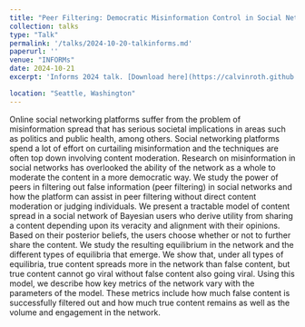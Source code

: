 ```yaml
---
title: "Peer Filtering: Democratic Misinformation Control in Social Networks"
collection: talks
type: "Talk"
permalink: '/talks/2024-10-20-talkinforms.md'
paperurl: ''
venue: "INFORMs"
date: 2024-10-21
excerpt: 'Informs 2024 talk. [Download here](https://calvinroth.github.io/assets/talks/2024-peers.pdf)'

location: "Seattle, Washington"
---
```


Online social networking platforms suffer from the problem of misinformation spread that has serious societal implications in areas such as
politics and public health, among others. Social networking platforms spend a lot of effort on curtailing misinformation and the techniques
are often top down involving content moderation. Research on misinformation in social networks has overlooked the ability of the network as
a whole to moderate the content in a more democratic way. We study the power of peers in filtering out false information (peer filtering) in
social networks and how the platform can assist in peer filtering without direct content moderation or judging individuals. We present a
tractable model of content spread in a social network of Bayesian users who derive utility from sharing a content depending upon its veracity
and alignment with their opinions. Based on their posterior beliefs, the users choose whether or not to further share the content. We study the
resulting equilibrium in the network and the different types of equilibria that emerge. We show that, under all types of equilibria, true content
spreads more in the network than false content, but true content cannot go viral without false content also going viral. Using this model, we
describe how key metrics of the network vary with the parameters of the model. These metrics include how much false content is successfully
filtered out and how much true content remains as well as the volume and engagement in the network.